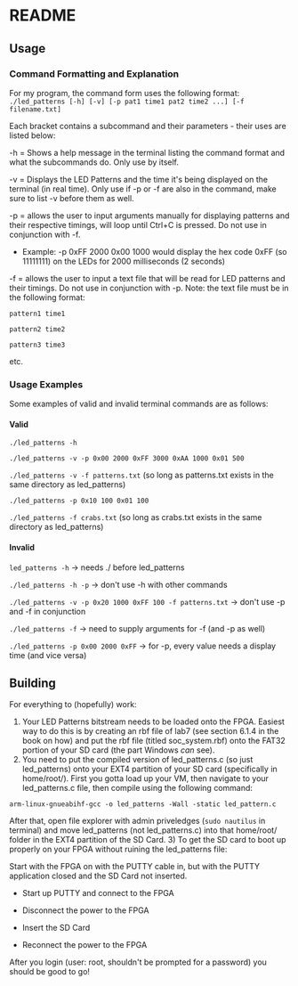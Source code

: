 # README

## Usage

### Command Formatting and Explanation
For my program, the command form uses the following format:
`./led_patterns [-h] [-v] [-p pat1 time1 pat2 time2 ...] [-f filename.txt]`

Each bracket contains a subcommand and their parameters - their uses are listed below:

-h = Shows a help message in the terminal listing the command format and what the subcommands do. Only use by itself.

-v = Displays the LED Patterns and the time it's being displayed on the terminal (in real time). Only use if -p or -f are also in the command, make sure to list -v before them as well.

-p = allows the user to input arguments manually for displaying patterns and their respective timings, will loop until Ctrl+C is pressed. Do not use in conjunction with -f.

- Example: -p 0xFF 2000 0x00 1000 would display the hex code 0xFF (so 11111111) on the LEDs for 2000 milliseconds (2 seconds) 

-f = allows the user to input a text file that will be read for LED patterns and their timings. Do not use in conjunction with -p. 
    Note: the text file must be in the following format: 

`pattern1 time1`

`pattern2 time2`

`pattern3 time3`

etc. 

### Usage Examples
Some examples of valid and invalid terminal commands are as follows:

#### Valid

`./led_patterns -h`

`./led_patterns -v -p 0x00 2000 0xFF 3000 0xAA 1000 0x01 500`

`./led_patterns -v -f patterns.txt` (so long as patterns.txt exists in the same directory as led_patterns)

`./led_patterns -p 0x10 100 0x01 100`

`./led_patterns -f crabs.txt` (so long as crabs.txt exists in the same directory as led_patterns)

#### Invalid

`led_patterns -h` -> needs ./ before led_patterns

`./led_patterns -h -p` -> don't use -h with other commands

`./led_patterns -v -p 0x20 1000 0xFF 100 -f patterns.txt` -> don't use -p and -f in conjunction

`./led_patterns -f` -> need to supply arguments for -f (and -p as well)

`./led_patterns -p 0x00 2000 0xFF` -> for -p, every value needs a display time (and vice versa)


## Building
For everything to (hopefully) work: 
1) Your LED Patterns bitstream needs to be loaded onto the FPGA. Easiest way to do this is by creating an rbf file of lab7 (see section 6.1.4 in the book on how) and put the rbf file (titled soc_system.rbf) onto the FAT32 portion of your SD card (the part Windows *can* see).
2) You need to put the compiled version of led_patterns.c (so just led_patterns) onto your EXT4 partition of your SD card (specifically in home/root/). First you gotta load up your VM, then navigate to your led_patterns.c file, then compile using the following command:

`arm-linux-gnueabihf-gcc -o led_patterns -Wall -static led_pattern.c`

After that, open file explorer with admin priveledges (`sudo nautilus` in terminal) and move led_patterns (not led_patterns.c) into that home/root/ folder in the EXT4 partition of the SD Card. 
3) To get the SD card to boot up properly on your FPGA without ruining the led_patterns file: 

Start with the FPGA on with the PUTTY cable in, but with the PUTTY application closed and the SD Card not inserted.

- Start up PUTTY and connect to the FPGA

- Disconnect the power to the FPGA

- Insert the SD Card

- Reconnect the power to the FPGA

After you login (user: root, shouldn't be prompted for a password) you should be good to go!